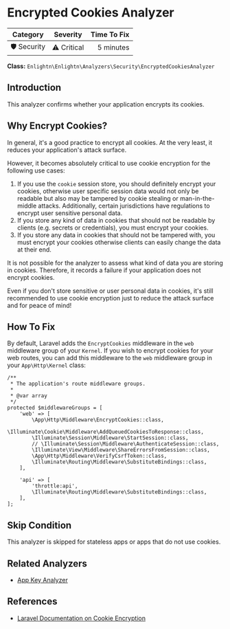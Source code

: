 # Encrypted Cookies Analyzer

| Category       | Severity   | Time To Fix  |
| -------------  |:----------:| ------------:|
| 🛡️ Security    | ⚠️ Critical | 5 minutes    |

**Class:** `Enlightn\Enlightn\Analyzers\Security\EncryptedCookiesAnalyzer`

## Introduction

This analyzer confirms whether your application encrypts its cookies. 

## Why Encrypt Cookies?

In general, it's a good practice to encrypt all cookies. At the very least, it reduces your application's attack surface.

However, it becomes absolutely critical to use cookie encryption for the following use cases:

1. If you use the `cookie` session store, you should definitely encrypt your cookies, otherwise user specific session data would not only be readable but also may be tampered by cookie stealing or man-in-the-middle attacks. Additionally, certain jurisdictions have regulations to encrypt user sensitive personal data.
2. If you store any kind of data in cookies that should not be readable by clients (e.g. secrets or credentials), you must encrypt your cookies.
3. If you store any data in cookies that should not be tampered with, you must encrypt your cookies otherwise clients can easily change the data at their end.

It is not possible for the analyzer to assess what kind of data you are storing in cookies. Therefore, it records a failure if your application does not encrypt cookies.

Even if you don't store sensitive or user personal data in cookies, it's still recommended to use cookie encryption just to reduce the attack surface and for peace of mind!

## How To Fix

By default, Laravel adds the `EncryptCookies` middleware in the `web` middleware group of your `Kernel`. If you wish to encrypt cookies for your web routes, you can add this middleware to the `web` middleware group in your `App\Http\Kernel` class:

```php{8}
/**
 * The application's route middleware groups.
 *
 * @var array
 */
protected $middlewareGroups = [
    'web' => [
        \App\Http\Middleware\EncryptCookies::class,
        \Illuminate\Cookie\Middleware\AddQueuedCookiesToResponse::class,
        \Illuminate\Session\Middleware\StartSession::class,
        // \Illuminate\Session\Middleware\AuthenticateSession::class,
        \Illuminate\View\Middleware\ShareErrorsFromSession::class,
        \App\Http\Middleware\VerifyCsrfToken::class,
        \Illuminate\Routing\Middleware\SubstituteBindings::class,
    ],

    'api' => [
        'throttle:api',
        \Illuminate\Routing\Middleware\SubstituteBindings::class,
    ],
];
```

## Skip Condition

This analyzer is skipped for stateless apps or apps that do not use cookies.

## Related Analyzers

- [App Key Analyzer](app-key-analyzer.html)

## References

- [Laravel Documentation on Cookie Encryption](https://laravel.com/docs/responses#cookies-and-encryption)